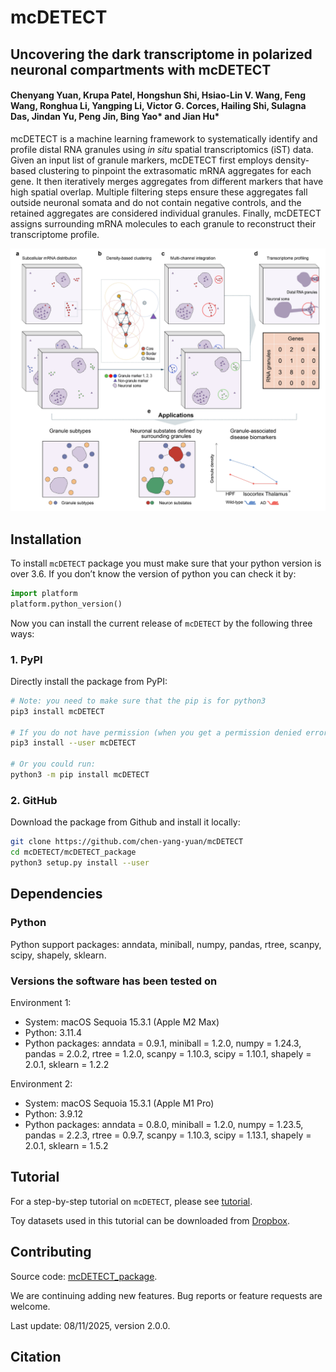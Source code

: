 # mcDETECT

## Uncovering the dark transcriptome in polarized neuronal compartments with mcDETECT

#### Chenyang Yuan, Krupa Patel, Hongshun Shi, Hsiao-Lin V. Wang, Feng Wang, Ronghua Li, Yangping Li, Victor G. Corces, Hailing Shi, Sulagna Das, Jindan Yu, Peng Jin, Bing Yao* and Jian Hu*

mcDETECT is a machine learning framework to systematically identify and profile distal RNA granules using *in situ* spatial transcriptomics (iST) data. Given an input list of granule markers, mcDETECT first employs density-based clustering to pinpoint the extrasomatic mRNA aggregates for each gene. It then iteratively merges aggregates from different markers that have high spatial overlap. Multiple filtering steps ensure these aggregates fall outside neuronal somata and do not contain negative controls, and the retained aggregates are considered individual granules. Finally, mcDETECT assigns surrounding mRNA molecules to each granule to reconstruct their transcriptome profile.

![mcDETECT workflow](docs/workflow.jpg)<br>

## Installation

To install `mcDETECT` package you must make sure that your python version is over 3.6. If you don’t know the version of python you can check it by:

```python
import platform
platform.python_version()
```

Now you can install the current release of `mcDETECT` by the following three ways:

### 1. PyPI

Directly install the package from PyPI:

```bash
# Note: you need to make sure that the pip is for python3
pip3 install mcDETECT

# If you do not have permission (when you get a permission denied error), you should run:
pip3 install --user mcDETECT

# Or you could run:
python3 -m pip install mcDETECT
```

### 2. GitHub

Download the package from Github and install it locally:

```bash
git clone https://github.com/chen-yang-yuan/mcDETECT
cd mcDETECT/mcDETECT_package
python3 setup.py install --user
```

## Dependencies

### Python

Python support packages: anndata, miniball, numpy, pandas, rtree, scanpy, scipy, shapely, sklearn.

### Versions the software has been tested on

Environment 1:

* System: macOS Sequoia 15.3.1 (Apple M2 Max)
* Python: 3.11.4
* Python packages: anndata = 0.9.1, miniball = 1.2.0, numpy = 1.24.3, pandas = 2.0.2, rtree = 1.2.0, scanpy = 1.10.3, scipy = 1.10.1, shapely = 2.0.1, sklearn = 1.2.2

Environment 2:
* System: macOS Sequoia 15.3.1 (Apple M1 Pro)
* Python: 3.9.12
* Python packages: anndata = 0.8.0, miniball = 1.2.0, numpy = 1.23.5, pandas = 2.2.3, rtree = 0.9.7, scanpy = 1.10.3, scipy = 1.13.1, shapely = 2.0.1, sklearn = 1.5.2

## Tutorial

For a step-by-step tutorial on `mcDETECT`, please see [tutorial](tutorial/tutorial.md).<br>

Toy datasets used in this tutorial can be downloaded from [Dropbox](https://www.dropbox.com/scl/fo/gxt64ilg55p44iwj1dox3/AO-LRvZUQnJU9twvtaEdpcY?rlkey=bjk5dv5sqnhinblapr12wtzau&st=owdm92gz&dl=0).

## Contributing

Source code: [mcDETECT_package](mcDETECT_package).<br>

We are continuing adding new features. Bug reports or feature requests are welcome.<br>

Last update: 08/11/2025, version 2.0.0.

## Citation